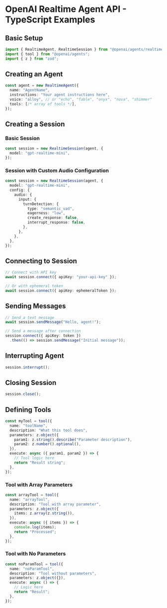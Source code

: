 # OpenAI Realtime Agent API - TypeScript Examples

## Basic Setup

```typescript
import { RealtimeAgent, RealtimeSession } from "@openai/agents/realtime";
import { tool } from "@openai/agents";
import { z } from "zod";
```

## Creating an Agent

```typescript
const agent = new RealtimeAgent({
  name: "AgentName",
  instructions: "Your agent instructions here",
  voice: "alloy", // or "echo", "fable", "onyx", "nova", "shimmer"
  tools: [/* array of tools */],
});
```

## Creating a Session

### Basic Session
```typescript
const session = new RealtimeSession(agent, {
  model: "gpt-realtime-mini",
});
```

### Session with Custom Audio Configuration
```typescript
const session = new RealtimeSession(agent, {
  model: "gpt-realtime-mini",
  config: {
    audio: {
      input: {
        turnDetection: {
          type: "semantic_vad",
          eagerness: "low",
          create_response: false,
          interrupt_response: false,
        },
      },
    },
  },
});
```

## Connecting to Session

```typescript
// Connect with API key
await session.connect({ apiKey: "your-api-key" });

// Or with ephemeral token
await session.connect({ apiKey: ephemeralToken });
```

## Sending Messages

```typescript
// Send a text message
await session.sendMessage("Hello, agent!");

// Send a message after connection
session.connect({ apiKey: token })
  .then(() => session.sendMessage("Initial message"));
```

## Interrupting Agent

```typescript
session.interrupt();
```

## Closing Session

```typescript
session.close();
```

## Defining Tools

```typescript
const myTool = tool({
  name: "toolName",
  description: "What this tool does",
  parameters: z.object({
    param1: z.string().describe("Parameter description"),
    param2: z.number().optional(),
  }),
  execute: async ({ param1, param2 }) => {
    // Tool logic here
    return "Result string";
  },
});
```

### Tool with Array Parameters

```typescript
const arrayTool = tool({
  name: "arrayTool",
  description: "Tool with array parameter",
  parameters: z.object({
    items: z.array(z.string()),
  }),
  execute: async ({ items }) => {
    console.log(items);
    return "Processed";
  },
});
```

### Tool with No Parameters

```typescript
const noParamTool = tool({
  name: "noParamTool",
  description: "Tool without parameters",
  parameters: z.object({}),
  execute: async () => {
    // Logic here
    return "Result";
  },
});
```